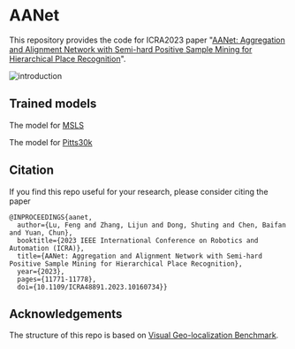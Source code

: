 # AANet
This repository provides the code for ICRA2023 paper "[AANet: Aggregation and Alignment Network with Semi-hard Positive Sample Mining for Hierarchical Place Recognition](https://ieeexplore.ieee.org/abstract/document/10160734)".

![introduction](images/intro.png)

## Trained models
The model for [MSLS](https://www.dropbox.com/scl/fi/aff148nlmsogs3wucandh/msls.pth?rlkey=4l78pxxock65f11fujomtw27n&dl=0)

The model for [Pitts30k](https://www.dropbox.com/scl/fi/pfetfhhekl1grgh83zhbl/pitts30k.pth?rlkey=nbyij3llw5sy0y2j9cykhp7h0&dl=0)

## Citation
If you find this repo useful for your research, please consider citing the paper
```
@INPROCEEDINGS{aanet,
  author={Lu, Feng and Zhang, Lijun and Dong, Shuting and Chen, Baifan and Yuan, Chun},
  booktitle={2023 IEEE International Conference on Robotics and Automation (ICRA)}, 
  title={AANet: Aggregation and Alignment Network with Semi-hard Positive Sample Mining for Hierarchical Place Recognition}, 
  year={2023},
  pages={11771-11778},
  doi={10.1109/ICRA48891.2023.10160734}}
```

## Acknowledgements
The structure of this repo is based on [Visual Geo-localization Benchmark](https://github.com/gmberton/deep-visual-geo-localization-benchmark).

